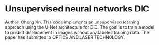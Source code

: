 # Unsupervised neural networks DIC
Author: Cheng Xn.
This code implements an unsupervised learning approach using the U-Net architecture for DIC. The goal is to train a model to predict displacement in images without any labeled training data. The paper has submitted to OPTICS AND LASER TECHNOLOGY.


